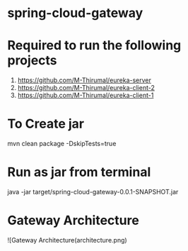 # spring-cloud-gateway

# Required to run the following projects
1. https://github.com/M-Thirumal/eureka-server
2. https://github.com/M-Thirumal/eureka-client-2
3. https://github.com/M-Thirumal/eureka-client-1

# To Create jar
mvn clean package -DskipTests=true

# Run as jar from terminal
java -jar target/spring-cloud-gateway-0.0.1-SNAPSHOT.jar

# Gateway Architecture
![Gateway Architecture(architecture.png)